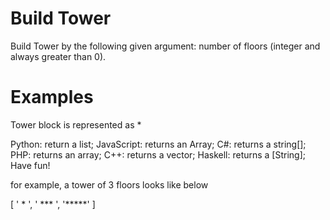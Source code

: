 # Build Tower
Build Tower by the following given argument: number of floors (integer and always greater than 0).

# Examples

Tower block is represented as *

Python: return a list;
JavaScript: returns an Array;
C#: returns a string[];
PHP: returns an array;
C++: returns a vector<string>;
Haskell: returns a [String];
Have fun!

for example, a tower of 3 floors looks like below

[
  '  *  ', 
  ' *** ', 
  '*****'
]